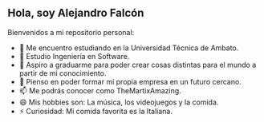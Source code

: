 ## Hola, soy Alejandro Falcón

Bienvenidos a mi repositorio personal:

- 🔭 Me encuentro estudiando en la Universidad Técnica de Ambato.
- 🌱 Estudio Ingeniería en Software.
- 👯 Aspiro a graduarme para poder crear cosas distintas para el mundo a partir de mi conocimiento.
- 🤔 Pienso en poder formar mi propia empresa en un futuro cercano.
- 📫 Me podrás conocer como TheMartixAmazing.
- 😄 Mis hobbies son: La música, los videojuegos y la comida.
- ⚡ Curiosidad: Mi comida favorita es la Italiana.
